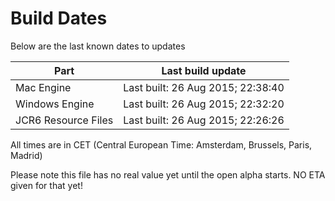 # Build Dates

Below are the last known dates to updates

Part | Last build update
-----|-----
Mac Engine | Last built: 26 Aug 2015; 22:38:40
Windows Engine | Last built: 26 Aug 2015; 22:32:20
JCR6 Resource Files | Last built: 26 Aug 2015; 22:26:26
All times are in CET (Central European Time: Amsterdam, Brussels, Paris, Madrid)


Please note this file has no real value yet until the open alpha starts. NO ETA given for that yet!
